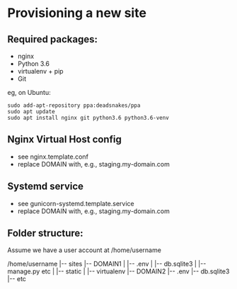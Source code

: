 Provisioning a new site
=======================

## Required packages:

* nginx
* Python 3.6
* virtualenv + pip
* Git

eg, on Ubuntu:

    sudo add-apt-repository ppa:deadsnakes/ppa
    sudo apt update
    sudo apt install nginx git python3.6 python3.6-venv

## Nginx Virtual Host config

* see nginx.template.conf
* replace DOMAIN with, e.g., staging.my-domain.com

## Systemd service

* see gunicorn-systemd.template.service
* replace DOMAIN with, e.g., staging.my-domain.com

## Folder structure:

Assume we have a user account at /home/username

/home/username
|-- sites
    |-- DOMAIN1
    |    |-- .env
    |    |-- db.sqlite3
    |    |-- manage.py etc
    |    |-- static
    |    |-- virtualenv
    |-- DOMAIN2
         |-- .env
         |-- db.sqlite3
         |-- etc
